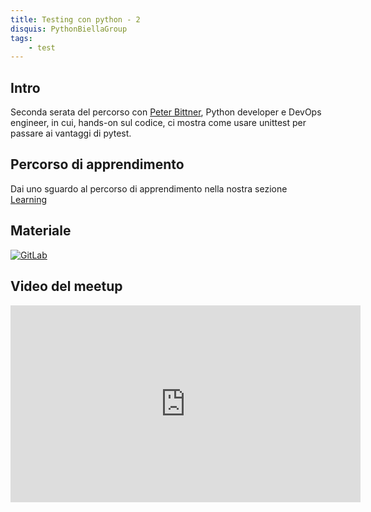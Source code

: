 ```yaml
---
title: Testing con python - 2
disquis: PythonBiellaGroup
tags:
    - test
---
```


## Intro

Seconda serata del percorso con [Peter Bittner](https://www.linkedin.com/in/peterbittner/), Python developer e DevOps engineer, in cui, hands-on sul codice, ci mostra come usare unittest per passare ai vantaggi di pytest.

## Percorso di apprendimento

Dai uno sguardo al percorso di apprendimento nella nostra sezione [Learning](../../../learning/learning_path/pytesting/index.md)

## Materiale

[![GitLab](https://img.shields.io/badge/gitlab-%23181717.svg?style=for-the-badge&logo=gitlab&logoColor=white)](https://gitlab.com/pythonbiellagroup/testinginpython)

## Video del meetup
<iframe width="560" height="315" src="https://www.youtube.com/embed/4RVOB4eIs-w?si=pf8VMIAz4bNpt2jM" title="YouTube video player" frameborder="0" allow="accelerometer; autoplay; clipboard-write; encrypted-media; gyroscope; picture-in-picture; web-share" allowfullscreen></iframe>